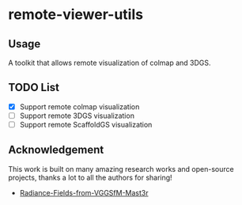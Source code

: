# remote-viewer-utils

## Usage
A toolkit that allows remote visualization of colmap and 3DGS.

## TODO List
- [x] Support remote colmap visualization
- [ ] Support remote 3DGS visualization
- [ ] Support remote ScaffoldGS visualization

## Acknowledgement
This work is built on many amazing research works and open-source projects, thanks a lot to all the authors for sharing!

- [Radiance-Fields-from-VGGSfM-Mast3r](https://github.com/hwanhuh/Radiance-Fields-from-VGGSfM-Mast3r)